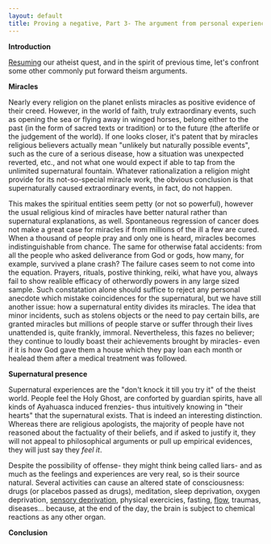 ```yaml
---
layout: default
title: Proving a negative, Part 3- The argument from personal experience
--- 
```


**Introduction**

[Resuming](http://www.azafeh.com/2015/11/27/proving-a-negative-2.html) our atheist quest, and in the spirit of previous time, let's confront some other commonly put forward theism arguments.

**Miracles**

Nearly every religion on the planet enlists miracles as positive evidence of their creed. However, in the world of faith, truly extraordinary events, such as opening the sea or flying away in winged horses, belong either to the past (in the form of sacred texts or tradition) or to the future (the afterlife or the judgement of the world). If one looks closer, it's patent that by miracles religious believers actually mean "unlikely but naturally possible events", such as the cure of a serious disease, how a situation was unexpected reverted, etc., and not what one would expect if able to tap from the unlimited supernatural fountain. Whatever rationalization a religion might provide for its not-so-special miracle work, the obvious conclusion is that supernaturally caused extraordinary events, in fact, do not happen. 

This makes the spiritual entities seem petty (or not so powerful), however the usual religious kind of miracles have better natural rather than supernatural explanations, as well. Spontaneous regression of cancer does not make a great case for miracles if from millions of the ill a few are cured. When a thousand of people pray and only one is heard, miracles becomes indistinguishable from chance. The same for otherwise fatal accidents: from all the people who asked deliverance from God or gods, how many, for example, survived a plane crash? The failure cases seem to not come into the equation. Prayers, rituals, postive thinking, reiki, what have you, always fail to show realible efficacy of otherwordly powers in any large sized sample. Such constatation alone should suffice to reject any personal anecdote which mistake coincidences for the supernatural, but we have still another issue: how a supernatural entity divides its miracles. The idea that minor incidents, such as stolens objects or the need to pay certain bills, are granted miracles but millions of people starve or suffer through their lives unattended is, quite frankly, immoral. Nevertheless, this fazes no believer; they continue to loudly boast their achievements brought by miracles- even if it is how God gave them a house which they pay loan each month or healead them after a medical treatment was followed.

**Supernatural presence**

Supernatural experiences are the "don't knock it till you try it" of the theist world. People feel the Holy Ghost, are conforted by guardian spirits, have all kinds of Ayahuasca induced frenzies- thus intuitively knowing in "their hearts" that the supernatural exists. That is indeed an interesting distinction. Whereas there are religious apologists, the majority of people have not reasoned about the factuality of their beliefs, and if asked to justify it, they will not appeal to philosophical arguments or pull up empirical evidences, they will just say they _feel it_. 

Despite the possibility of offense- they might think being called liars- and as much as the feelings and experiences are very real, so is their source natural. Several activities can cause an altered state of consciousness: drugs (or placebos passed as drugs), meditation, sleep deprivation, oxygen deprivation, [sensory deprivation](https://en.wikipedia.org/wiki/Sensory_deprivation), physical exercicies, fasting, [flow](https://en.wikipedia.org/wiki/Flow_%28psychology%29), traumas, diseases... because, at the end of the day, the brain is subject to chemical reactions as any other organ. 



   



**Conclusion**  




